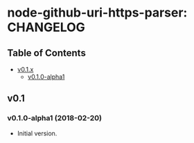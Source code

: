 node-github-uri-https-parser: CHANGELOG
=======================================

## Table of Contents

* [v0.1.x](#v0.1)
  * [v0.1.0-alpha1](#v0.1.0-alpha1)


## <a name="v0.1"> v0.1

### <a name="v0.1.0-alpha1"> v0.1.0-alpha1 (2018-02-20)

* Initial version.
